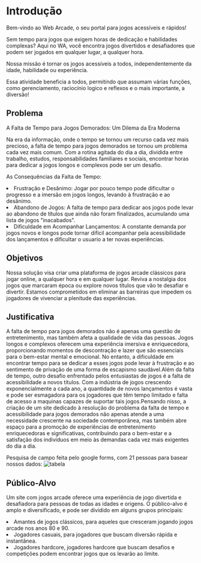 # Introdução

Bem-vindo ao Web Arcade, o seu portal para jogos acessíveis e rápidos! 

 

Sem tempo para jogos que exigem horas de dedicação e habilidades complexas? Aqui no WA, você encontra jogos divertidos e desafiadores que podem ser jogados em qualquer lugar, a qualquer hora. 

Nossa missão é tornar os jogos acessíveis a todos, independentemente da idade, habilidade ou experiência. 

Essa atividade beneficia a todos, permitindo que assumam várias funções, como gerenciamento, raciocínio logico e reflexos e o mais importante, a diversão! 

## Problema
A Falta de Tempo para Jogos Demorados: Um Dilema da Era Moderna 

 

Na era da informação, onde o tempo se tornou um recurso cada vez mais precioso, a falta de tempo para jogos demorados se tornou um problema cada vez mais comum. Com a rotina agitada do dia a dia, dividida entre trabalho, estudos, responsabilidades familiares e sociais, encontrar horas para dedicar a jogos longos e complexos pode ser um desafio. 

As Consequências da Falta de Tempo: 

<li>Frustração e Desânimo: Jogar por pouco tempo pode dificultar o progresso e a imersão em jogos longos, levando à frustração e ao desânimo.</li> 

<li>Abandono de Jogos: A falta de tempo para dedicar aos jogos pode levar ao abandono de títulos que ainda não foram finalizados, acumulando uma lista de jogos "inacabados".</li> 

<li>Dificuldade em Acompanhar Lançamentos: A constante demanda por jogos novos e longos pode tornar difícil acompanhar pela acessibilidade dos lançamentos e dificultar o usuario a ter novas experiências.</li>

## Objetivos

Nossa solução visa criar uma plataforma de jogos arcade clássicos para jogar online, a qualquer hora e em qualquer lugar. Reviva a nostalgia dos jogos que marcaram época ou explore novos títulos que vão te desafiar e divertir. Estamos comprometidos em eliminar as barreiras que impedem os jogadores de vivenciar a plenitude das experiências.

## Justificativa

A falta de tempo para jogos demorados não é apenas uma questão de entretenimento, mas também afeta a qualidade de vida das pessoas. Jogos longos e complexos oferecem uma experiência imersiva e enriquecedora, proporcionando momentos de descontração e lazer que são essenciais para o bem-estar mental e emocional. No entanto, a dificuldade em encontrar tempo para se dedicar a esses jogos pode levar à frustração e ao sentimento de privação de uma forma de escapismo saudável.Além da falta de tempo, outro desafio enfrentado pelos entusiastas de jogos é a falta de acessibilidade a novos títulos. Com a indústria de jogos crescendo exponencialmente a cada ano, a quantidade de novos lançamentos é vasta e pode ser esmagadora para os jogadores que têm tempo limitado e falta de acesso a maquinas capazes de suportar tais jogos.Pensando nisso, a criação de um site dedicado à resolução do problema da falta de tempo e acessibilidade para jogos demorados não apenas atende a uma necessidade crescente na sociedade contemporânea, mas também abre espaço para a promoção de experiências de entretenimento enriquecedoras e significativas, contribuindo para o bem-estar e a satisfação dos indivíduos em meio às demandas cada vez mais exigentes do dia a dia.

Pesquisa de campo feita pelo google forms, com 21 pessoas para basear nossos dados:
![tabela](https://github.com/ICEI-PUC-Minas-PMV-ADS/pmv-ads-2024-1-e3-proj-mov-t7-g2/assets/144962568/4677f58d-712b-40e6-acb1-4282c156ac93)

## Público-Alvo

Um site com jogos arcade oferece uma experiência de jogo divertida e desafiadora para pessoas de todas as idades e origens. O público-alvo é amplo e diversificado, e pode ser dividido em alguns grupos principais:

<li>Amantes de jogos clássicos, para aqueles que cresceram jogando jogos arcade nos anos 80 e 90.</li>
<li>Jogadores casuais, para jogadores que buscam diversão rápida e instantânea.</li>
<li>Jogadores hardcore, jogadores hardcore que buscam desafios e competições podem encontrar jogos que os levarão ao limite.</li>
